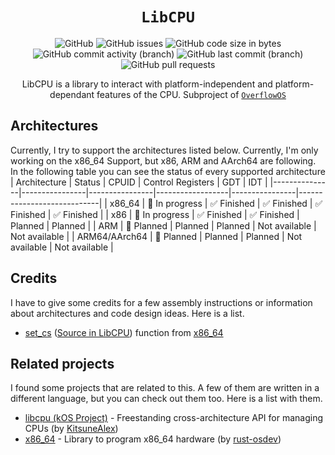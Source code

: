 <div align = "center">

# `LibCPU`
![GitHub](https://img.shields.io/github/license/Cach30verfl0w/libcpu) ![GitHub issues](https://img.shields.io/github/issues/Cach30verfl0w/libcpu) ![GitHub code size in bytes](https://img.shields.io/github/languages/code-size/Cach30verfl0w/libcpu) ![GitHub commit activity (branch)](https://img.shields.io/github/commit-activity/y/Cach30verfl0w/libcpu) ![GitHub last commit (branch)](https://img.shields.io/github/last-commit/Cach30verfl0w/libcpu/main)
![GitHub pull requests](https://img.shields.io/github/issues-pr/Cach30verfl0w/libcpu)

LibCPU is a library to interact with platform-independent and platform-dependant features of the CPU. Subproject of [`OverflowOS`](https://github.com/Cach30verfl0w/OverflowOS)

</div>

## Architectures
Currently, I try to support the architectures listed below. Currently, I'm only working on the x86_64 Support, but x86, ARM and AArch64 are following. In the following table you can see the status of every supported architecture
| Architecture  | Status | CPUID | Control Registers | GDT | IDT            |
|---------------|----------------|----------------|------------------|----------------|----------------------------|
| x86_64        | 🚧 In progress | ✅ Finished     | ✅ Finished      | ✅ Finished     | ✅ Finished              |
| x86           | 🚧 In progress | ✅ Finished     | ✅ Finished      | Planned      | Planned      |
| ARM           | 📌 Planned     | Planned        | Planned          | Not available | Not available |
| ARM64/AArch64 | 📌 Planned     | Planned        | Planned          | Not available | Not available |

## Credits
I have to give some credits for a few assembly instructions or information about architectures and code design ideas. Here is a list.
- [set_cs](https://github.com/rust-osdev/x86_64/blob/master/src/instructions/segmentation.rs#L74) ([Source in LibCPU](https://github.com/Cach30verfl0w/libcpu/blob/main/src/x86/mod.rs#L290)) function from [x86_64](https://github.com/rust-osdev/x86_64)

## Related projects
I found some projects that are related to this. A few of them are written in a different language, but you can check out them too. Here is a list with them.
- [libcpu (kOS Project)](https://github.com/kos-project/libcpu) - Freestanding cross-architecture API for managing CPUs (by [KitsuneAlex](https://github.com/KitsuneAlex))
- [x86_64](https://github.com/rust-osdev/x86_64) - Library to program x86_64 hardware (by [rust-osdev](https://github.com/rust-osdev))
